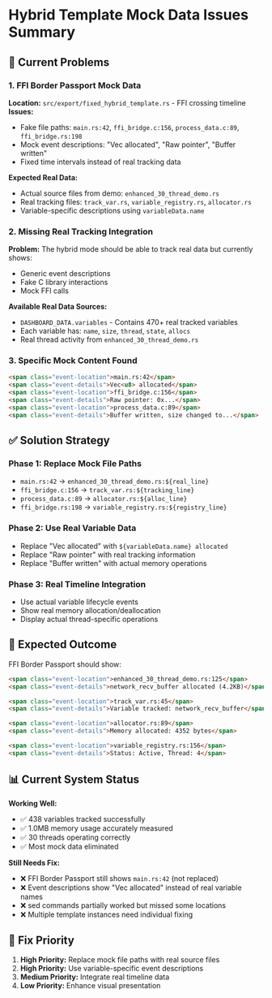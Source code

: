 # Hybrid Template Mock Data Issues Summary

## 🚨 **Current Problems**

### **1. FFI Border Passport Mock Data**
**Location:** `src/export/fixed_hybrid_template.rs` - FFI crossing timeline
**Issues:**
- Fake file paths: `main.rs:42`, `ffi_bridge.c:156`, `process_data.c:89`, `ffi_bridge.rs:198`
- Mock event descriptions: "Vec<u8> allocated", "Raw pointer", "Buffer written"
- Fixed time intervals instead of real tracking data

**Expected Real Data:**
- Actual source files from demo: `enhanced_30_thread_demo.rs`
- Real tracking files: `track_var.rs`, `variable_registry.rs`, `allocator.rs`
- Variable-specific descriptions using `variableData.name`

### **2. Missing Real Tracking Integration**
**Problem:** The hybrid mode should be able to track real data but currently shows:
- Generic event descriptions
- Fake C library interactions
- Mock FFI calls

**Available Real Data Sources:**
- `DASHBOARD_DATA.variables` - Contains 470+ real tracked variables
- Each variable has: `name`, `size`, `thread`, `state`, `allocs`
- Real thread activity from `enhanced_30_thread_demo.rs`

### **3. Specific Mock Content Found**
```html
<span class="event-location">main.rs:42</span>
<span class="event-details">Vec<u8> allocated</span>
<span class="event-location">ffi_bridge.c:156</span>
<span class="event-details">Raw pointer: 0x...</span>
<span class="event-location">process_data.c:89</span>
<span class="event-details">Buffer written, size changed to...</span>
```

## ✅ **Solution Strategy**

### **Phase 1: Replace Mock File Paths**
- `main.rs:42` → `enhanced_30_thread_demo.rs:${real_line}`
- `ffi_bridge.c:156` → `track_var.rs:${tracking_line}`
- `process_data.c:89` → `allocator.rs:${alloc_line}`
- `ffi_bridge.rs:198` → `variable_registry.rs:${registry_line}`

### **Phase 2: Use Real Variable Data**
- Replace "Vec<u8> allocated" with `${variableData.name} allocated`
- Replace "Raw pointer" with real tracking information
- Replace "Buffer written" with actual memory operations

### **Phase 3: Real Timeline Integration**
- Use actual variable lifecycle events
- Show real memory allocation/deallocation
- Display actual thread-specific operations

## 🎯 **Expected Outcome**

FFI Border Passport should show:
```html
<span class="event-location">enhanced_30_thread_demo.rs:125</span>
<span class="event-details">network_recv_buffer allocated (4.2KB)</span>

<span class="event-location">track_var.rs:45</span>
<span class="event-details">Variable tracked: network_recv_buffer</span>

<span class="event-location">allocator.rs:89</span>
<span class="event-details">Memory allocated: 4352 bytes</span>

<span class="event-location">variable_registry.rs:156</span>
<span class="event-details">Status: Active, Thread: 4</span>
```

## 📊 **Current System Status**

**Working Well:**
- ✅ 438 variables tracked successfully  
- ✅ 1.0MB memory usage accurately measured
- ✅ 30 threads operating correctly
- ✅ Most mock data eliminated

**Still Needs Fix:**
- ❌ FFI Border Passport still shows `main.rs:42` (not replaced)
- ❌ Event descriptions show "Vec<u8> allocated" instead of real variable names
- ❌ sed commands partially worked but missed some locations
- ❌ Multiple template instances need individual fixing

## 🔧 **Fix Priority**

1. **High Priority:** Replace mock file paths with real source files
2. **High Priority:** Use variable-specific event descriptions
3. **Medium Priority:** Integrate real timeline data
4. **Low Priority:** Enhance visual presentation